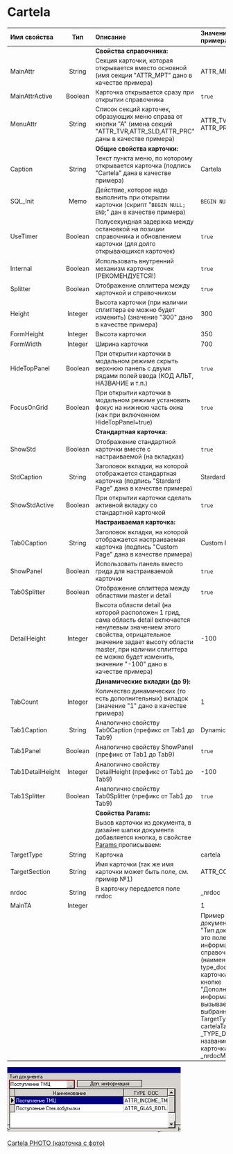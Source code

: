 # Cartela

| **Имя свойства** | **Тип** | **Описание** | **Значение для примера** |
| :--- | :---: | :--- | :--- |
|  |  | **Свойства справочника:** |  |
| MainAttr | String | Секция карточки, которая открывается вместо основной \(имя секции "ATTR\_MPT" дано в качестве примера\) | ATTR\_MPT |
| MainAttrActive | Boolean | Карточка открывается сразу при открытии справочника | `true` |
| MenuAttr | String | Список секций карточек, образующих меню справа от кнопки "А"  \(имена секций "ATTR\_TVR,ATTR\_SLD,ATTR\_PRC" даны в качестве примера\) | ATTR\_TVR,ATTR\_SLD, ATTR\_PRC |
|  |  | **Общие свойства карточки:** |  |
| Caption | String | Текст пункта меню, по которому открывается карточка \(подпись "Cartela" дана в качестве примера\) | Cartela |
| SQL\_Init | Memo | Действие, которое надо выполнить при открытии карточки \(скрипт "`BEGIN NULL; END`;" дан в качестве примера\) | `BEGIN NULL; END;` |
| UseTimer | Boolean | Полусекундная задержка между остановкой на позиции справочника и обновлением карточки \(для долго открывающихся карточек\) | `true` |
| Internal | Boolean | Использовать внутренний механизм карточек \(РЕКОМЕНДУЕТСЯ!\) | `true` |
| Splitter | Boolean | Отображение сплиттера между карточкой и справочником | `true` |
| Height | Integer | Высота карточки \(при наличии сплиттера ее можно будет изменить\)  \(значение "300" дано в качестве примера\) | 300 |
| FormHeight | Integer | Высота карточки | 350 |
| FormWidth | Integer | Ширина карточки | 700 |
| HideTopPanel | Boolean | При открытии карточки в модальном режиме скрыть верхнюю панель с двумя рядами полей ввода \(КОД АЛЬТ, НАЗВАНИЕ и т.п.\) | `true` |
| FocusOnGrid | Boolean | При открытии карточки в модальном режиме установить фокус на нижнюю часть окна \(как при включенном HideTopPanel=true\) | `true` |
|  |  | **Стандартная карточка:** |  |
| ShowStd | Boolean | Отображение стандартной карточки вместе с настраиваемой \(на вкладках\) | `true` |
| StdCaption | String | Заголовок вкладки, на которой отображается стандартная карточка \(подпись "Stardard Page" дана в качестве примера\) | Stardard Page |
| ShowStdActive | Boolean | При открытии карточки сделать активной вкладку со стандартной карточкой | `true` |
|  |  | **Настраиваемая карточка:** |  |
| Tab0Caption | String | Заголовок вкладки, на которой отображается настраиваемая карточка  \(подпись "Custom Page" дана в качестве примера\) | Custom Page |
| ShowPanel | Boolean | Использовать панель вместо грида для настраиваемой карточки | `true` |
| Tab0Splitter | Boolean | Отображение сплиттера между областями master и detail | `true` |
| DetailHeight | Integer | Высота области detail \(на которой расположен 1 грид, сама область detail включается ненулевым значением этого свойства, отрицательное значение  задает высоту области master, при наличии сплиттера ее можно будет изменить, значение "-100" дано в качестве примера\) | -100 |
|  |  | **Динамические вкладки \(до 9\):** |  |
| TabCount | Integer | Количество динамических \(то есть дополнительных\) вкладок \(значение "1" дано в качестве примера\) | 1 |
| Tab1Caption | String | Аналогично свойству Tab0Caption \(префикс от Tab1 до Tab9\) | Dynamic Page |
| Tab1Panel | Boolean | Аналогично свойству ShowPanel \(префикс от Tab1 до Tab9\) | `true` |
| Tab1DetailHeight | Integer | Аналогично свойству DetailHeight \(префикс от Tab1 до Tab9\) | -100 |
| Tab1Splitter | Boolean | Аналогично свойству Tab0Splitter \(префикс от Tab1 до Tab9\) | `true` |
|  |  | **Свойства Params:** |  |
|  |  | Вызов карточки из документа, в дизайне шапки документа добавляется кнопка, в свойстве [Params ](https://bsoft.gitbook.io/wiki/razrabotka/obekty-una/panel/knopka)прописываем: |  |
| TargetType | String | Карточка | cartela |
| TargetSection | String | Имя карточки  \(так же имя карточки может быть поле, см. пример №1\) | ATTR\_COMMIS |
| nrdoc | String | В карточку передается поле nrdoc | \_nrdoc |
| MainTA | Integer |  | 1 |
|  |  |  | Пример №1 В шапке                            документа есть поле                                     "Тип документа", в это                                  поле выбирается     информация                                 из справочника \(наименование ,               type\_doc - название                    карточки \)                                     По кнопке "Дополнительная     информация" вызывается              выбранная карточка TargetType= cartelaTargetSection= \_TYPE\_DOC  - поле с  названием карточкиnrdoc= \_nrdocMainTA=1 |

![](../../../../.gitbook/assets/cartela_01.png)

[Cartela PHOTO \(карточка с фото\)](cartela-photo.md)

